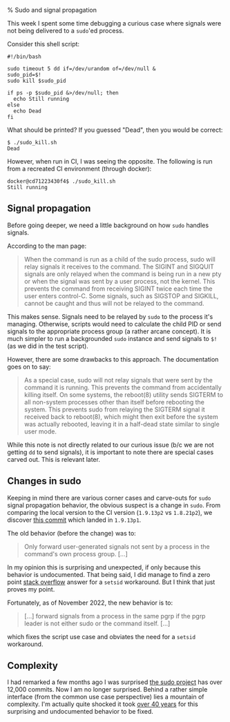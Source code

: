 % Sudo and signal propagation

This week I spent some time debugging a curious case where signals were not
being delivered to a `sudo`'ed process.

Consider this shell script:

```
#!/bin/bash

sudo timeout 5 dd if=/dev/urandom of=/dev/null &
sudo_pid=$!
sudo kill $sudo_pid

if ps -p $sudo_pid &>/dev/null; then
  echo Still running
else
  echo Dead
fi
```

What should be printed? If you guessed "Dead", then you would be correct:

```
$ ./sudo_kill.sh
Dead
```

However, when run in CI, I was seeing the opposite. The following is run
from a recreated CI environment (through docker):

```
docker@cd71223430f4$ ./sudo_kill.sh
Still running
```

## Signal propagation

Before going deeper, we need a little background on how `sudo` handles signals.

According to the man page:

> When the command is run as a child of the sudo process, sudo will relay
> signals it receives to the command.  The SIGINT and SIGQUIT signals are only
> relayed when the command is being run in a new pty or when the signal was
> sent by a user process, not the kernel.  This prevents the command from
> receiving SIGINT twice each time the user enters control-C.  Some signals,
> such as SIGSTOP and SIGKILL, cannot be caught and thus will not be relayed to
> the command.

This makes sense. Signals need to be relayed by `sudo` to the process it's
managing. Otherwise, scripts would need to calculate the child PID or send
signals to the appropriate process group (a rather arcane concept). It is
much simpler to run a backgrounded `sudo` instance and send signals to `$!` (as
we did in the test script).

However, there are some drawbacks to this approach. The documentation goes on
to say:

> As a special case, sudo will not relay signals that were sent by the command
> it is running. This prevents the command from accidentally killing itself.
> On some systems, the reboot(8) utility sends SIGTERM to all non-system
> processes other than itself before rebooting the system.  This prevents sudo
> from relaying the SIGTERM signal it received back to reboot(8), which might
> then exit before the system was actually rebooted, leaving it in a half-dead
> state similar to single user mode.

While this note is not directly related to our curious issue (b/c we are not
getting `dd` to send signals), it is important to note there are special cases
carved out. This is relevant later.

## Changes in sudo

Keeping in mind there are various corner cases and carve-outs for `sudo` signal
propagation behavior, the obvious suspect is a change in `sudo`. From comparing
the local version to the CI version (`1.9.13p2` vs `1.8.21p2`),
we discover [this commit][0] which landed in `1.9.13p1`.

The old behavior (before the change) was to:

> Only forward user-generated signals not sent by a process in the command's
> own process group. [...]

In my opinion this is surprising and unexpected, if only because this behavior
is undocumented. That being said, I did manage to find a zero point [stack
overflow][3] answer for a `setsid` workaround. But I think that just proves my
point.

Fortunately, as of November 2022, the new behavior is to:

> [...] forward signals from a process in the same pgrp if the pgrp leader is not
> either sudo or the command itself. [...]

which fixes the script use case and obviates the need for a `setsid` workaround.

## Complexity

I had remarked a few months ago I was surprised [the sudo project][1] has over
12,000 commits. Now I am no longer surprised. Behind a rather simple interface
(from the common use case perspective) lies a mountain of complexity. I'm
actually quite shocked it took [over 40 years][2] for this surprising and
undocumented behavior to be fixed.



[0]: https://www.sudo.ws/repos/sudo/rev/d1bf60eac57f
[1]: https://github.com/sudo-project/sudo
[2]: https://www.sudo.ws/about/history/
[3]: https://stackoverflow.com/a/68879134
